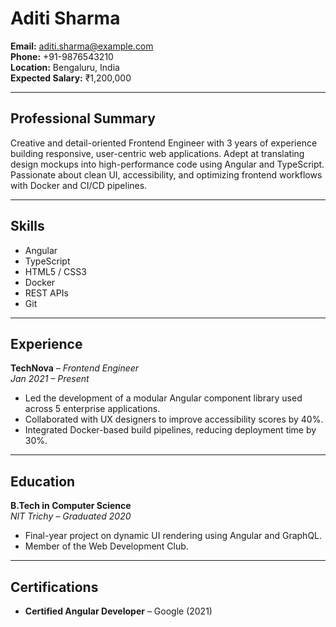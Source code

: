 # Aditi Sharma

**Email:** aditi.sharma@example.com  
**Phone:** +91-9876543210  
**Location:** Bengaluru, India  
**Expected Salary:** ₹1,200,000

---

## Professional Summary

Creative and detail-oriented Frontend Engineer with 3 years of experience building responsive, user-centric web applications. Adept at translating design mockups into high-performance code using Angular and TypeScript. Passionate about clean UI, accessibility, and optimizing frontend workflows with Docker and CI/CD pipelines.

---

## Skills

- Angular  
- TypeScript  
- HTML5 / CSS3  
- Docker  
- REST APIs  
- Git

---

## Experience

**TechNova** – *Frontend Engineer*  
*Jan 2021 – Present*  
- Led the development of a modular Angular component library used across 5 enterprise applications.  
- Collaborated with UX designers to improve accessibility scores by 40%.  
- Integrated Docker-based build pipelines, reducing deployment time by 30%.

---

## Education

**B.Tech in Computer Science**  
*NIT Trichy – Graduated 2020*  
- Final-year project on dynamic UI rendering using Angular and GraphQL.  
- Member of the Web Development Club.

---

## Certifications

- **Certified Angular Developer** – Google (2021)